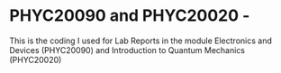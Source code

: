 # PHYC20090 and PHYC20020 -
This is the coding I used for Lab Reports in the module Electronics and Devices (PHYC20090) and Introduction to Quantum Mechanics (PHYC20020)
